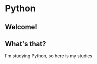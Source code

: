 # Python

<div>
<h2>Welcome!</h2>
</div>

## What's that?

<div>
    I'm studying Python, so here is my studies
</div>